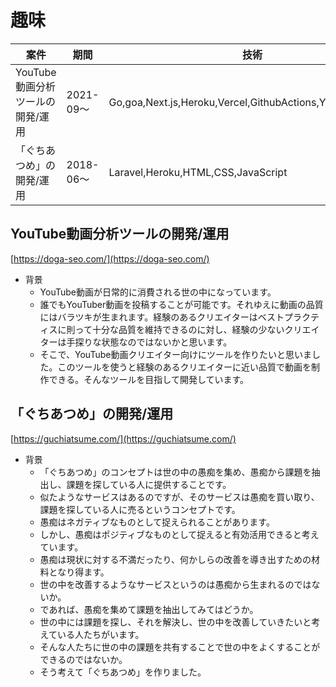 # 趣味

| 案件 | 期間 |  技術 |
| - | - | - |
| YouTube動画分析ツールの開発/運用 | 2021-09〜 | Go,goa,Next.js,Heroku,Vercel,GithubActions,YoutubeDataAPI |
| 「ぐちあつめ」の開発/運用 | 2018-06〜 | Laravel,Heroku,HTML,CSS,JavaScript |

## YouTube動画分析ツールの開発/運用

[https://doga-seo.com/](https://doga-seo.com/)

* 背景
  * YouTube動画が日常的に消費される世の中になっています。
  * 誰でもYouTuber動画を投稿することが可能です。それゆえに動画の品質にはバラツキが生まれます。経験のあるクリエイターはベストプラクティスに則って十分な品質を維持できるのに対し、経験の少ないクリエイターは手探りな状態なのではないかと思います。
  * そこで、YouTube動画クリエイター向けにツールを作りたいと思いました。このツールを使うと経験のあるクリエイターに近い品質で動画を制作できる。そんなツールを目指して開発しています。

## 「ぐちあつめ」の開発/運用

[https://guchiatsume.com/](https://guchiatsume.com/)

* 背景
  * 「ぐちあつめ」のコンセプトは世の中の愚痴を集め、愚痴から課題を抽出し、課題を探している人に提供することです。
  * 似たようなサービスはあるのですが、そのサービスは愚痴を買い取り、課題を探している人に売るというコンセプトです。
  * 愚痴はネガティブなものとして捉えられることがあります。
  * しかし、愚痴はポジティブなものとして捉えると有効活用できると考えています。
  * 愚痴は現状に対する不満だったり、何かしらの改善を導き出すための材料となり得ます。
  * 世の中を改善するようなサービスというのは愚痴から生まれるのではないか。
  * であれば、愚痴を集めて課題を抽出してみてはどうか。
  * 世の中には課題を探し、それを解決し、世の中を改善していきたいと考えている人たちがいます。
  * そんな人たちに世の中の課題を共有することで世の中をよくすることができるのではないか。
  * そう考えて「ぐちあつめ」を作りました。

